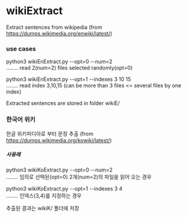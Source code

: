 # wikiExtract

Extract sentences from wikipedia (from https://dumps.wikimedia.org/enwiki/latest/)

### use cases
  python3 wikiEnExtract.py --opt=0 --num=2     
  ........ read 2(num=2) files selected randomly(opt=0) 

  python3 wikiEnExtract.py --opt=1 --indexes 3 10 15     
  ........ read index 3,10,15 (can be more than 3 files <= several files by one index) 

  Extracted sentences are stored in folder wikiE/


### 한국어 위키
한글 위키피디아로 부터 문장 추출 (from https://dumps.wikimedia.org/kowiki/latest/)

##### 사용례
  python3 wikiKoExtract.py --opt=0 --num=2   
  ........ 임의로 선택된(opt=0) 2개(num=2)의 파일을 읽어 오는 경우  

  python3 wikiKoExtract.py --opt=1 --indexes 3 4  
  ........ 인덱스(3,4)를 지정하는 경우
 
  추출된 결과는 wikiK/ 폴더에 저장
